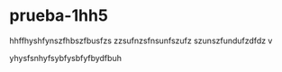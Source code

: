 # prueba-1hh5


hhffhyshfynszfhbszfbusfzs
zzsufnzsfnsunfszufz
szunszfundufzdfdz v



yhysfsnhyfsybfysbfyfbydfbuh